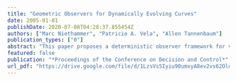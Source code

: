 ```yaml
---
title: "Geometric Observers for Dynamically Evolving Curves"
date: 2005-01-01
publishDate: 2020-07-08T04:28:37.855454Z
authors: ["Marc Niethammer", "Patricio A. Vela", "Allen Tannenbaum"]
publication_types: ["0"]
abstract: "This paper proposes a deterministic observer framework for visual tracking based on non-parametric implicit (level-set) curve descriptions. The observer is continuousdiscrete, with continuous-time system dynamics and discretetime measurements. Its state-space consists of an estimated curve position augmented by additional states (e.g., velocities) associated with every point on the estimated curve. Multiple simulation models are proposed for state prediction. Measurements are performed through standard static segmentation algorithms and optical-flow computations. Special emphasis is given to the geometric formulation of the overall dynamical system. The discrete-time measurements lead to the problem of geometric curve interpolation and the discrete-time filtering of quantities propagated along with the estimated curve. Interpolation and filtering are intimately linked to the correspondence problem between curves. Correspondences are established by a Laplace-equation approach. The proposed scheme is implemented completely implicitly (by Eulerian numerical solutions of transport equations) and thus naturally allows for topological changes and subpixel accuracy on the computational grid."
featured: false
publication: "*Proceedings of the Conference on Decision and Control*"
url_pdf: "https://drive.google.com/file/d/1LzsVs5Iyiu90umxyA8ev2vs62OlqkqBa"
---
```



